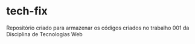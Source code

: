 # tech-fix
Repositório criado para armazenar os códigos criados no trabalho 001 da Disciplina de Tecnologias Web
